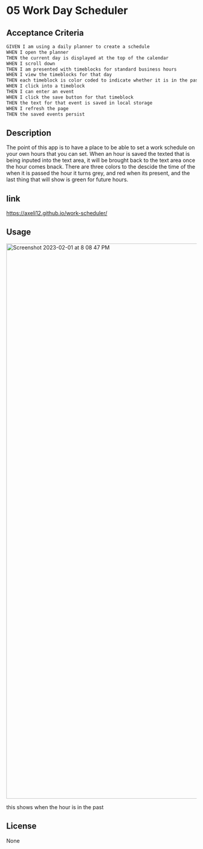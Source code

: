 # 05 Work Day Scheduler



## Acceptance Criteria

```md
GIVEN I am using a daily planner to create a schedule
WHEN I open the planner
THEN the current day is displayed at the top of the calendar
WHEN I scroll down
THEN I am presented with timeblocks for standard business hours
WHEN I view the timeblocks for that day
THEN each timeblock is color coded to indicate whether it is in the past, present, or future
WHEN I click into a timeblock
THEN I can enter an event
WHEN I click the save button for that timeblock
THEN the text for that event is saved in local storage
WHEN I refresh the page
THEN the saved events persist
```

## Description 
The point of this app is to have a place to be able to set a work schedule on your own hours that you can set. When an hour is saved the texted that is being inputed into the text area, it will be brought back to the text area once the hour comes bnack. There are three colors to the descide the time of the when it is passed the hour it turns grey, and red when its present, and the last thing that will show is green for future hours.
## link
https://axeli12.github.io/work-scheduler/
## Usage
<img width="1470" alt="Screenshot 2023-02-01 at 8 08 47 PM" src="https://user-images.githubusercontent.com/103465115/216222057-74308818-9e80-41a6-ac8b-1295235d2b98.png">

this shows when the hour is in the past
## License 
None
